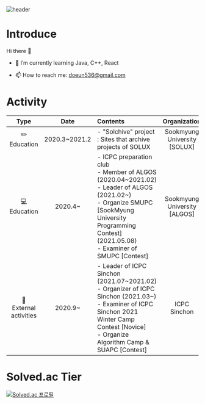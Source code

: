 ![header](https://capsule-render.vercel.app/api?type=rounded&color=auto&height=180&section=header&text=whaeun25&fontSize=80&animation=twinking)

# Introduce

Hi there 👋

  - 🌱 I’m currently learning Java, C++, React
  
  - 📫 How to reach me: doeun536@gmail.com


# Activity

|         Type        |      Date     |                                                                                             Contents                                                                                            |         Organization         |
|:-------------------:|:-------------:|:------------------------------------------------------------------------------------------------------------------------------------------------------------------------------------------------|:----------------------------:|
|      ✏️ Education     | 2020.3~2021.2 | - "Solchive" project : Sites that archive projects of SOLUX                                                                                                                                     | Sookmyung University </br>[SOLUX] |
|      💻 Education      |    2020.4~    | - ICPC preparation club </br> - Member of ALGOS (2020.04~2021.02)</br> - Leader of ALGOS (2021.02~)</br> - Organize SMUPC [SookMyung University Programming Contest] (2021.05.08)</br> - Examiner of SMUPC [Contest] | Sookmyung University </br>[ALGOS] |
| 📁 External activities |    2020.9~    | - Leader of ICPC Sinchon (2021.07~2021.02)</br> - Organizer of ICPC Sinchon (2021.03~)</br> - Examiner of ICPC Sinchon 2021 Winter Camp Contest [Novice]</br> - Organize Algorithm Camp & SUAPC [Contest]      |         ICPC Sinchon         |

# Solved.ac Tier

[![Solved.ac
프로필](http://mazassumnida.wtf/api/v2/generate_badge?boj=whaeun25)](https://solved.ac/whaeun25)
